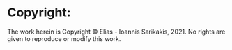 # Copyright:
The work herein is Copyright © Elias - Ioannis Sarikakis, 2021. No rights are given to reproduce or modify this work.
